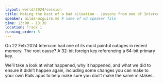 ```yaml
---
layout: world/2024/session
title: Making the best of a bad situation - Lessons from one of Intercom’s most painful outages
speaker: miles-mcguire.md # name of md speaker file
time: 13:00 - 13:30
location: Track 1
running_order: 5
---
```

	
On 22 Feb 2024 Intercom had one of its most painful outages in recent memory. The root cause? A 32-bit foreign key referencing a 64-bit primary key.

We’ll take a look at what happened, why it happened, and what we did to ensure it didn’t happen again, including some changes you can make to your own Rails apps to help make sure you don’t make the same mistakes.
